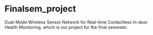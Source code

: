 # Finalsem_project
Dual-Mode Wireless Sensor Network for Real-time Contactless In-door  Health Monitoring, which is our project for the final semester.
